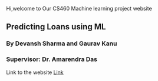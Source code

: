 Hi,welcome to Our CS460 Machine learning project website
## Predicting Loans using ML
### By Devansh Sharma and Gaurav Kanu
### Supervisor: Dr. Amarendra Das
Link to the website 
[Link](https://devansh259.github.io/ML2021/)
